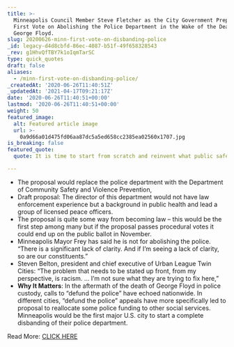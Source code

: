 ```yaml
---
title: >-
  Minneapolis Council Member Steve Fletcher as the City Government Prepares Its
  First Vote on Abolishing the Police Department in the Wake of the Death of
  George Floyd.
slug: 20200626-minn-first-vote-on-disbanding-police
_id: legacy-d4d8cbfd-86ec-4087-b51f-49f658328543
_rev: g1HhvQfTBY7k1oIqmTarSC
type: quick_quotes
draft: false
aliases:
  - /minn-first-vote-on-disbanding-police/
_createdAt: '2020-06-26T11:40:51Z'
_updatedAt: '2021-04-17T09:21:17Z'
date: '2020-06-26T11:40:51+00:00'
lastmod: '2020-06-26T11:40:51+00:00'
weight: 50
featured_image:
  alt: Featured article image
  url: >-
    0a9d66a01d475fd06aa87dc5a5ed658cc2385ea02560x1707.jpg
is_breaking: false
featured_quote:
  quote: It is time to start from scratch and reinvent what public safety looks like.

---
```

* The proposal would replace the police department with the Department of Community Safety and Violence Prevention,
* Draft proposal: The director of this department would not have law enforcement experience but a background in public health and lead a group of licensed peace officers.
* The proposal is quite some way from becoming law – this would be the first step among many but if the proposal passes procedural votes it could end up on the public ballot in November.
* Minneapolis Mayor Frey has said he is not for abolishing the police. “There is a significant lack of clarity. And if I’m seeing a lack of clarity, so are our constituents.”
* Steven Belton, president and chief executive of Urban League Twin Cities: “The problem that needs to be stated up front, from my perspective, is racism. … I’m not sure what they are trying to fix here,”
* **Why It Matters**: In the aftermath of the death of George Floyd in police custody, calls to “defund the police” have echoed nationwide. In different cities, “defund the police” appeals have more specifically led to proposal to reallocate some police funding to other social services. Minneapolis would be the first major U.S. city to start a complete disbanding of their police department.

Read More: [CLICK HERE](https://apnews.com/198e18397e404ef9411f2efcdf7754c0)